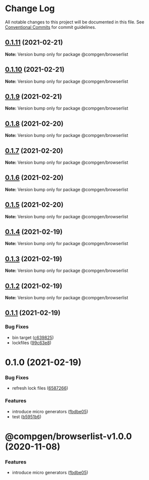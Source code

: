 # Change Log

All notable changes to this project will be documented in this file.
See [Conventional Commits](https://conventionalcommits.org) for commit guidelines.

## [0.1.11](https://github.com/developer239/compgen/compare/@compgen/browserlist@0.1.10...@compgen/browserlist@0.1.11) (2021-02-21)

**Note:** Version bump only for package @compgen/browserlist





## [0.1.10](https://github.com/developer239/compgen/compare/@compgen/browserlist@0.1.9...@compgen/browserlist@0.1.10) (2021-02-21)

**Note:** Version bump only for package @compgen/browserlist





## [0.1.9](https://github.com/developer239/compgen/compare/@compgen/browserlist@0.1.8...@compgen/browserlist@0.1.9) (2021-02-21)

**Note:** Version bump only for package @compgen/browserlist





## [0.1.8](https://github.com/developer239/compgen/compare/@compgen/browserlist@0.1.7...@compgen/browserlist@0.1.8) (2021-02-20)

**Note:** Version bump only for package @compgen/browserlist





## [0.1.7](https://github.com/developer239/compgen/compare/@compgen/browserlist@0.1.6...@compgen/browserlist@0.1.7) (2021-02-20)

**Note:** Version bump only for package @compgen/browserlist





## [0.1.6](https://github.com/developer239/compgen/compare/@compgen/browserlist@0.1.5...@compgen/browserlist@0.1.6) (2021-02-20)

**Note:** Version bump only for package @compgen/browserlist





## [0.1.5](https://github.com/developer239/compgen/compare/@compgen/browserlist@0.1.4...@compgen/browserlist@0.1.5) (2021-02-20)

**Note:** Version bump only for package @compgen/browserlist





## [0.1.4](https://github.com/developer239/compgen/compare/@compgen/browserlist@0.1.3...@compgen/browserlist@0.1.4) (2021-02-19)

**Note:** Version bump only for package @compgen/browserlist





## [0.1.3](https://github.com/developer239/compgen/compare/@compgen/browserlist@0.1.2...@compgen/browserlist@0.1.3) (2021-02-19)

**Note:** Version bump only for package @compgen/browserlist





## [0.1.2](https://github.com/developer239/compgen/compare/@compgen/browserlist@0.1.1...@compgen/browserlist@0.1.2) (2021-02-19)

**Note:** Version bump only for package @compgen/browserlist





## [0.1.1](https://github.com/developer239/compgen/compare/@compgen/browserlist@0.1.0...@compgen/browserlist@0.1.1) (2021-02-19)


### Bug Fixes

* bin target ([c639825](https://github.com/developer239/compgen/commit/c639825f9c5c430880d33deeb648c9a087102fae))
* lockfiles ([99c63e8](https://github.com/developer239/compgen/commit/99c63e8f7192b2a8262f74e6f0fbd6943ebc1eb4))





# 0.1.0 (2021-02-19)


### Bug Fixes

* refresh lock files ([6587266](https://github.com/developer239/compgen/commit/658726677f8e29849ac47411a84a5569008fa3e0))


### Features

* introduce micro generators ([fbdbe05](https://github.com/developer239/compgen/commit/fbdbe0523b9f3187c4f8d08248eeb8a679650afd))
* test ([b5951b6](https://github.com/developer239/compgen/commit/b5951b6ac0684615cfc2de295f383dca9f238584))





# @compgen/browserlist-v1.0.0 (2020-11-08)


### Features

* introduce micro generators ([fbdbe05](https://github.com/developer239/compgen/commit/fbdbe0523b9f3187c4f8d08248eeb8a679650afd))
